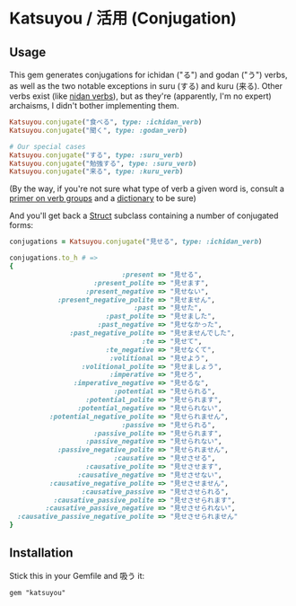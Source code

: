 # Katsuyou / 活用 (Conjugation)

## Usage

This gem generates conjugations for ichidan ("る") and godan ("う") verbs, as
well as the two notable exceptions in suru (する) and kuru (来る). Other verbs
exist (like [nidan
verbs](https://en.wiktionary.org/wiki/Category:Japanese_nidan_verbs)), but as
they're (apparently, I'm no expert) archaisms, I didn't bother implementing
them.

``` ruby
Katsuyou.conjugate("食べる", type: :ichidan_verb)
Katsuyou.conjugate("聞く", type: :godan_verb)

# Our special cases
Katsuyou.conjugate("する", type: :suru_verb)
Katsuyou.conjugate("勉強する", type: :suru_verb)
Katsuyou.conjugate("来る", type: :kuru_verb)
```

(By the way, if you're not sure what type of verb a given word is, consult a
[primer on verb
groups](https://www.tofugu.com/japanese-grammar/verb-conjugation-groups/) and a
[dictionary](https://jisho.org) to be sure)

And you'll get back a [Struct](https://ruby-doc.org/core-2.7.0/Struct.html)
subclass containing a number of conjugated forms:

```ruby
conjugations = Katsuyou.conjugate("見せる", type: :ichidan_verb)

conjugations.to_h # =>
{
                            :present => "見せる",
                     :present_polite => "見せます",
                   :present_negative => "見せない",
            :present_negative_polite => "見せません",
                               :past => "見せた",
                        :past_polite => "見せました",
                      :past_negative => "見せなかった",
               :past_negative_polite => "見せませんでした",
                                 :te => "見せて",
                        :te_negative => "見せなくて",
                         :volitional => "見せよう",
                  :volitional_polite => "見せましょう",
                         :imperative => "見せろ",
                :imperative_negative => "見せるな",
                          :potential => "見せられる",
                   :potential_polite => "見せられます",
                 :potential_negative => "見せられない",
          :potential_negative_polite => "見せられません",
                            :passive => "見せられる",
                     :passive_polite => "見せられます",
                   :passive_negative => "見せられない",
            :passive_negative_polite => "見せられません",
                          :causative => "見せさせる",
                   :causative_polite => "見せさせます",
                 :causative_negative => "見せさせない",
          :causative_negative_polite => "見せさせません",
                  :causative_passive => "見せさせられる",
           :causative_passive_polite => "見せさせられます",
         :causative_passive_negative => "見せさせられない",
  :causative_passive_negative_polite => "見せさせられません"
}
```

## Installation

Stick this in your Gemfile and 吸う it:

```
gem "katsuyou"
```
